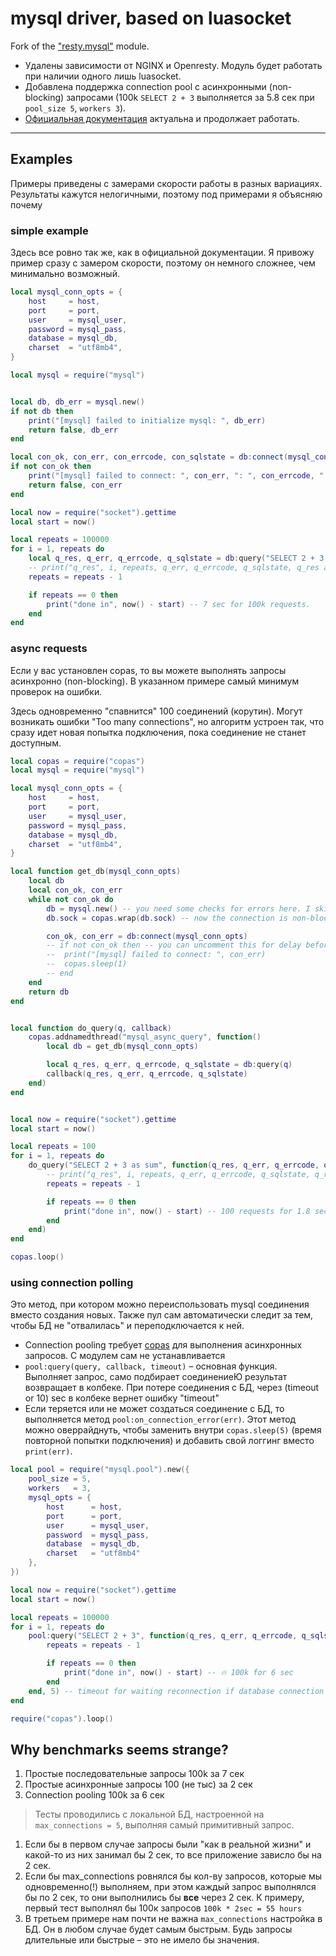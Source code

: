 # mysql driver, based on luasocket

Fork of the ["resty.mysql"](https://github.com/openresty/lua-resty-mysql/blob/master/lib/resty/mysql.lua) module.

- Удалены зависимости от NGINX и Openresty. Модуль будет работать при наличии одного лишь luasocket.
- Добавлена поддержка connection pool с асинхронными (non-blocking) запросами (100k `SELECT 2 + 3` выполняется за 5.8 сек при `pool_size 5`, `workers 3`).
- [Официальная документация](https://github.com/openresty/lua-resty-mysql/blob/master/README.markdown) актуальна и продолжает работать.

---

## Examples

Примеры приведены с замерами скорости работы в разных вариациях. Результаты кажутся нелогичными, поэтому под примерами я объясняю почему

### simple example

Здесь все ровно так же, как в официальной документации. Я привожу пример сразу с замером скорости, поэтому он немного сложнее, чем минимально возможный.

```lua
local mysql_conn_opts = {
	host     = host,
	port     = port,
	user     = mysql_user,
	password = mysql_pass,
	database = mysql_db,
	charset  = "utf8mb4",
}

local mysql = require("mysql")


local db, db_err = mysql.new()
if not db then
	print("[mysql] failed to initialize mysql: ", db_err)
	return false, db_err
end

local con_ok, con_err, con_errcode, con_sqlstate = db:connect(mysql_conn_opts)
if not con_ok then
	print("[mysql] failed to connect: ", con_err, ": ", con_errcode, " ", con_sqlstate)
	return false, con_err
end

local now = require("socket").gettime
local start = now()

local repeats = 100000
for i = 1, repeats do
	local q_res, q_err, q_errcode, q_sqlstate = db:query("SELECT 2 + 3 as sum")
	-- print("q_res", i, repeats, q_err, q_errcode, q_sqlstate, q_res and q_res[1].sum)
	repeats = repeats - 1

	if repeats == 0 then
		print("done in", now() - start) -- 7 sec for 100k requests.
	end
end
```


### async requests

Если у вас установлен copas, то вы можете выполнять запросы асинхронно (non-blocking). В указанном примере самый минимум проверок на ошибки.

Здесь одновременно "спавнится" 100 соединений (корутин). Могут возникать ошибки "Too many connections", но алгоритм устроен так, что сразу идет новая попытка подключения, пока соединение не станет доступным.

```lua
local copas = require("copas")
local mysql = require("mysql")

local mysql_conn_opts = {
	host     = host,
	port     = port,
	user     = mysql_user,
	password = mysql_pass,
	database = mysql_db,
	charset  = "utf8mb4",
}

local function get_db(mysql_conn_opts)
	local db
	local con_ok, con_err
	while not con_ok do
		db = mysql.new() -- you need some checks for errors here. I skipped them for brevity
		db.sock = copas.wrap(db.sock) -- now the connection is non-blocking. Further use is only allowed inside copas.addthread

		con_ok, con_err = db:connect(mysql_conn_opts)
		-- if not con_ok then -- you can uncomment this for delay before new connection against ddosing your db
		-- 	print("[mysql] failed to connect: ", con_err)
		-- 	copas.sleep(1)
		-- end
	end
	return db
end


local function do_query(q, callback)
	copas.addnamedthread("mysql_async_query", function()
		local db = get_db(mysql_conn_opts)

		local q_res, q_err, q_errcode, q_sqlstate = db:query(q)
		callback(q_res, q_err, q_errcode, q_sqlstate)
	end)
end


local now = require("socket").gettime
local start = now()

local repeats = 100
for i = 1, repeats do
	do_query("SELECT 2 + 3 as sum", function(q_res, q_err, q_errcode, q_sqlstate)
		-- print("q_res", i, repeats, q_err, q_errcode, q_sqlstate, q_res and q_res[1].sum)
		repeats = repeats - 1

		if repeats == 0 then
			print("done in", now() - start) -- 100 requests for 1.8 sec with max_connections = 5 in mysql.cnf
		end
	end)
end

copas.loop()
```

### using connection polling

Это метод, при котором можно переиспользовать mysql соединения вместо создания новых. Также пул сам автоматически следит за тем, чтобы БД не "отвалилась" и переподключается к ней.

- Connection pooling требует [copas](https://github.com/lunarmodules/copas/tree/master) для выполнения асинхронных запросов. С модулем сам не устанавливается
- `pool:query(query, callback, timeout)` – основная функция. Выполняет запрос, само подбирает соединениеЮ результат возвращает в колбеке. При потере соединения с БД, через (timeout or 10) sec в колбеке вернет ошибку "timeout"
- Если теряется или не может создаться соединение с БД, то выполняется метод `pool:on_connection_error(err)`. Этот метод можно оверрайднуть, чтобы заменить внутри `copas.sleep(5)` (время повторной попытки подключения) и добавить свой логгинг вместо `print(err)`.

```lua
local pool = require("mysql.pool").new({
	pool_size = 5,
	workers   = 3,
	mysql_opts = {
		host      = host,
		port      = port,
		user      = mysql_user,
		password  = mysql_pass,
		database  = mysql_db,
		charset   = "utf8mb4"
	},
})

local now = require("socket").gettime
local start = now()

local repeats = 100000
for i = 1, repeats do
	pool:query("SELECT 2 + 3", function(q_res, q_err, q_errcode, q_sqlstate)
		repeats = repeats - 1

		if repeats == 0 then
			print("done in", now() - start) -- 🔥 100k for 6 sec
		end
	end, 5) -- timeout for waiting reconnection if database connection lost before request. Default 10
end

require("copas").loop()
```

## Why benchmarks seems strange?

1. Простые последовательные запросы 100k за 7 сек
2. Простые асинхронные запросы 100 (не тыс) за 2 сек
3. Connection pooling 100k за 6 сек

> Тесты проводились с локальной БД, настроенной на `max_connections = 5`, выполняя самый примитивный запрос.

1. Если бы в первом случае запросы были "как в реальной жизни" и какой-то из них занимал бы 2 сек, то все приложение зависло бы на 2 сек.
2. Если бы max_connections ровнялся бы кол-ву запросов, которые мы одновременно(!) выполняем, при этом каждый запрос выполнялся бы по 2 сек, то они выполнились бы **все** через 2 сек. К примеру, первый тест выполнял бы 100к запросов `100k * 2sec = 55 hours`
3. В третьем примере нам почти не важна `max_connections` настройка в БД. Он в любом случае будет самым быстрым. Будь запросы длительные или быстрые – это не имело бы значения.
